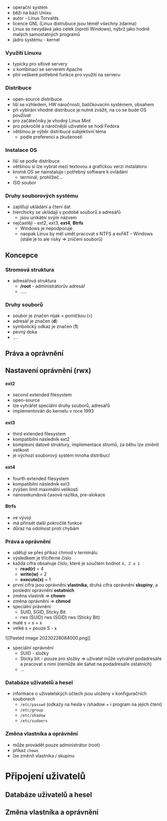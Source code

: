 
- operační systém
- běží na bázi Unixu
- autor - Linus Torvalds
- licence GNL (Linux distrubuce jsou téměř všechny zdarma)
- Linux se nevydává jako celek (oproti Windows), nýbrž jako hodně malých samostatných programů
- jádro systému - kernel

### Využití Linuxu

- typicky pro síťové servery
- v kombinaci se serverem Apache
- plní veškeré potřebné funkce pro využití na serveru

### Distribuce

- open-source distribuce
- liší se vzhledem, HW náročností, balíčkovacím systémem, obsahem
- při vybírání vhodné distribuce je nutné zvážit, na co se bude OS používat
- pro začátečníky je vhodný Linux Mint
- pro pokročilé a náročnější uživatele se hodí Fedora
- většinou je výběr distribuce subjektivní téma
	- podle preferencí a zkušeností

### Instalace OS

- liší se podle distribuce
- většinou si lze vybrat mezi textovou a grafickou verzí instalátoru
- kromě OS se nainstaluje i potřebný software k ovládání
	- terminál, prohlížeč...
- ISO soubor

### Druhy souborových systému

- zajišťují ukládání a čtení dat
- hierchicky se ukládají v podobě souborů a adresářů
	- jsou unikátní svým názvem
- nejčastěji - ext2, ext3, **ext4**, **Btrfs**
	- Windows je nepodporuje
	- naopak Linux by měl umět pracovat s NTFS a exFAT - Windows (stále je to ale risky => zničení souborů)

## Koncepce


### Stromová struktura

- adresářová struktura
	- **/root** - administrátorův adresář
	- .....

### Druhy souborů

- soubor je značen nijak = pomlčkou (**-**)
- adresář je značen (**d**)
- symbolický odkaz je značen (**1**)
- pevný doka
- ....
## Práva a oprávnění
## Nastavení oprávnění (rwx)

#### ext2

- second extended filesystem
- open-source
- lze vytvářet speciální druhy souborů, adresářů
- implementován do kernelu v roce 1993

#### ext3

- third extended filesystem
- kompatibilní následník ext2
- komplexní datové struktury, implementace stromů, za běhu lze změnit velikost
- je výchozí souborový systém mnoha distribucí

#### ext4

- fourth extended filesystem
- kompatibilní následník ext3
- zvýšen limit maximální velikosti
- nanosekundová časová razítka, pre-alokace

#### Btrfs

- ve vývoji
- má přinsét další pokročilé funkce
- důraz na odolnost proti chybám

### Práva a oprávnění

- udělují se přes příkaz chmod v terminálu
- výsledkem je tříciferné číslo
- každá cifra obsahuje číslo, které je součtem hodnot `4, 2 a 1`
	- **read(r)** = 4
	- **write(w)** = 2
	- **execute(x)** = 1
- první cifra jsou oprávnění **vlastníka**, druhá cifra oprávnění **skupiny**, a poslední oprávnění **ostatních** 
- změna vlastník => **chown**
- změna oprávnění => **chmod**
- speciální právnění 
	- SUID, SGID, Sticky Bit
	- rws (SUID) rws (SGID) rws (Sticky Bit)
- malé s = s + x
- velké s = pouze S - x

![[Pasted image 20230228084000.png]]

- speciální oprávnění
	- SUID - složky
	- Sticky bit - pouze pro složky => uživatel může vytvářet podadresáře a pracovat s nimi (nemůže ale šahat na podadresáře ostatních)
	- ...
### Databáze uživatelů a hesel

- informace o uživatelských účtech jsou uloženy v konfiguračních souborech
	- `/etc/passwd` (odkazy na hesla v /shadow + i program na jejich čtení) 
	- `/etc/group`
	- `/etc/shadow`
	- `/etc/sudoers`

### Změna vlastníka a oprávnění

- může provádět pouze administrátor (root)
- příkaz  `chown`
- lze změnit vlastníka / skupinu

# Připojení uživatelů

## Databáze uživatelů a hesel
## Změna vlastníka a oprávnění
